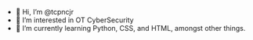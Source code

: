 - 👋 Hi, I’m @tcpncjr
- 👀 I’m interested in OT CyberSecurity
- 🌱 I’m currently learning Python, CSS, and HTML, amongst other things.

<!---
tcpncjr/tcpncjr is a ✨ special ✨ repository because its `README.md` (this file) appears on your GitHub profile.
You can click the Preview link to take a look at your changes.
--->
